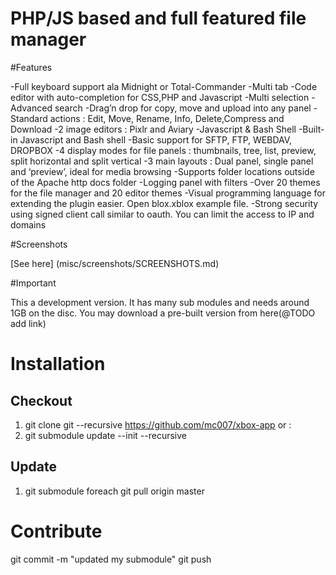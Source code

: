 PHP/JS based and full featured file manager
===========================================

#Features
 
 -Full keyboard support ala Midnight or Total-Commander
 -Multi tab
 -Code editor with auto-completion for CSS,PHP and Javascript
 -Multi selection
 -Advanced search
 -Drag’n drop for copy, move and upload into any panel
 -Standard actions : Edit, Move, Rename, Info, Delete,Compress and Download
 -2 image editors : Pixlr and Aviary
 -Javascript & Bash Shell
 -Built-in Javascript and Bash shell
 -Basic support for SFTP, FTP, WEBDAV, DROPBOX
 -4 display modes for file panels : thumbnails, tree, list, preview, split horizontal and split vertical
 -3 main layouts : Dual panel, single panel and ‘preview’, ideal for media browsing
 -Supports folder locations outside of the Apache http docs folder
 -Logging panel with filters
 -Over 20 themes for the file manager and 20 editor themes
 -Visual programming language for extending the plugin easier. Open blox.xblox example file.
 -Strong security using signed client call similar to oauth. You can limit the access to IP and domains

#Screenshots

[See here] (misc/screenshots/SCREENSHOTS.md)


#Important

This a development version. It has many sub modules and needs around 1GB on the disc. You may download a pre-built version from here(@TODO add link) 

# Installation 

## Checkout 

1. git clone git --recursive https://github.com/mc007/xbox-app or : 
2. git submodule update --init --recursive

## Update 

1. git submodule foreach git pull origin master

# Contribute

git commit -m "updated my submodule"
git push
